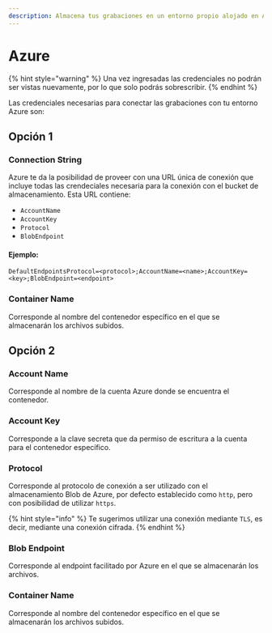 ```yaml
---
description: Almacena tus grabaciones en un entorno propio alojado en Azure Blob
---
```


# Azure

{% hint style="warning" %}
Una vez ingresadas las credenciales no podrán ser vistas nuevamente, por lo que solo podrás sobrescribir.
{% endhint %}

Las credenciales necesarias para conectar las grabaciones con tu entorno Azure son:

## Opción 1

### Connection String

Azure te da la posibilidad de proveer con una URL única de conexión que incluye todas las crendeciales necesaria para la conexión con el bucket de almacenamiento. Esta URL contiene:

* `AccountName`
* `AccountKey`
* `Protocol`
* `BlobEndpoint`

#### Ejemplo:

```
DefaultEndpointsProtocol=<protocol>;AccountName=<name>;AccountKey=<key>;BlobEndpoint=<endpoint>
```

### Container Name

Corresponde al nombre del contenedor específico en el que se almacenarán los archivos subidos.

## Opción 2

### Account Name

Corresponde al nombre de la cuenta Azure donde se encuentra el contenedor.

### Account Key

Corresponde a la clave secreta que da permiso de escritura a la cuenta para el contenedor específico.

### Protocol

Corresponde al protocolo de conexión a ser utilizado con el almacenamiento Blob de Azure, por defecto establecido como `http`, pero con posibilidad de utilizar `https`.

{% hint style="info" %}
Te sugerimos utilizar una conexión mediante `TLS`, es decir, mediante una conexión cifrada.
{% endhint %}

### Blob Endpoint

Corresponde al endpoint facilitado por Azure en el que se almacenarán los archivos.

### Container Name

Corresponde al nombre del contenedor específico en el que se almacenarán los archivos subidos.
